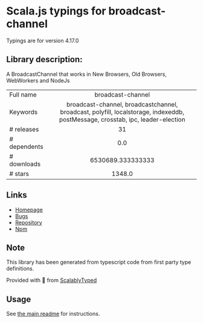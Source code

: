 
# Scala.js typings for broadcast-channel

Typings are for version 4.17.0

## Library description:
A BroadcastChannel that works in New Browsers, Old Browsers, WebWorkers and NodeJs

|                    |                 |
| ------------------ | :-------------: |
| Full name          | broadcast-channel |
| Keywords           | broadcast-channel, broadcastchannel, broadcast, polyfill, localstorage, indexeddb, postMessage, crosstab, ipc, leader-election |
| # releases         | 31 |
| # dependents       | 0.0 |
| # downloads        | 6530689.333333333 |
| # stars            | 1348.0 |

## Links
- [Homepage](https://github.com/pubkey/broadcast-channel#readme)
- [Bugs](https://github.com/pubkey/broadcast-channel/issues)
- [Repository](https://github.com/pubkey/broadcast-channel)
- [Npm](https://www.npmjs.com/package/broadcast-channel)
    


## Note
This library has been generated from typescript code from first party type definitions.

Provided with :purple_heart: from [ScalablyTyped](https://github.com/oyvindberg/ScalablyTyped)

## Usage
See [the main readme](../../readme.md) for instructions.



